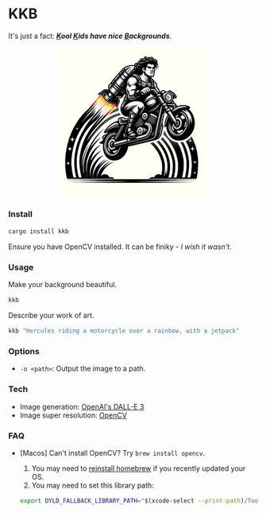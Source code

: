 # KKB

It's just a fact: _**<u>K</u>ool <u>K</u>ids have nice <u>B</u>ackgrounds**_.

<p align="center">
  <img src="./assets/image.png" width="300" height="300">
</p>

### Install

```bash
cargo install kkb
```

Ensure you have OpenCV installed. It can be finiky - _I wish it wasn't_.

### Usage

Make your background beautiful.

```bash
kkb
```

Describe your work of art.

```bash
kkb "Hercules riding a motorcycle over a rainbow, with a jetpack"
```

### Options

- `-o <path>`: Output the image to a path.

### Tech

-   Image generation: [OpenAI's DALL-E 3](https://openai.com/dall-e-3)
-   Image super resolution: [OpenCV](https://github.com/twistedfall/opencv-rust)

### FAQ

-   [Macos] Can't install OpenCV? Try `brew install opencv`.

    1.  You may need to [reinstall homebrew](https://github.com/Genymobile/scrcpy/issues/2128#issuecomment-958046872) if you recently updated your OS.
    2.  You may need to set this library path:

    ```bash
    export DYLD_FALLBACK_LIBRARY_PATH="$(xcode-select --print-path)/Toolchains/XcodeDefault.xctoolchain/usr/lib/"
    ```
